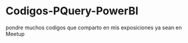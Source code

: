 # Codigos-PQuery-PowerBI
pondre muchos codigos que comparto en mis exposiciones 
ya sean en Meetup 
